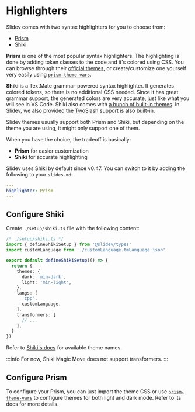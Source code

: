 # Highlighters

Slidev comes with two syntax highlighters for you to choose from:

- [Prism](https://prismjs.com/)
- [Shiki](https://github.com/shikijs/shiki)

**Prism** is one of the most popular syntax highlighters. The highlighting is done by adding token classes to the code and it's colored using CSS. You can browse through their [official themes](https://github.com/PrismJS/prism-themes), or create/customize one yourself very easily using [`prism-theme-vars`](https://github.com/antfu/prism-theme-vars).

**Shiki** is a TextMate grammar-powered syntax highlighter. It generates colored tokens, so there is no additional CSS needed. Since it has great grammar support, the generated colors are very accurate, just like what you will see in VS Code. Shiki also comes with [a bunch of built-in themes](https://shiki.style/themes). In Slidev, we also provided the [TwoSlash](#twoslash-integration) support is also built-in.

Slidev themes usually support both Prism and Shiki, but depending on the theme you are using, it might only support one of them.

When you have the choice, the tradeoff is basically:

- **Prism** for easier customization
- **Shiki** for accurate highlighting

Slidev uses Shiki by default since v0.47. You can switch to it by adding the following to your `slides.md`:

```yaml
---
highlighter: Prism
---
```

## Configure Shiki

<Environment type="node" />

Create `./setup/shiki.ts` file with the following content:

```ts
/* ./setup/shiki.ts */
import { defineShikiSetup } from '@slidev/types'
import customLanguage from './customLanguage.tmLanguage.json'

export default defineShikiSetup(() => {
  return {
    themes: {
      dark: 'min-dark',
      light: 'min-light',
    },
    langs: [
      'cpp',
      customLanguage,
    ],
    transformers: [
      // ...
    ],
  }
})
```

Refer to [Shiki's docs](https://shiki.style) for available theme names.

:::info
For now, Shiki Magic Move does not support transformers.
:::

## Configure Prism

To configure your Prism, you can just import the theme CSS or use [`prism-theme-vars`](https://github.com/antfu/prism-theme-vars) to configure themes for both light and dark mode. Refer to its docs for more details.
